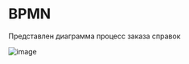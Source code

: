 <h1>BPMN</h1>

Представлен диаграмма процесс заказа справок

![image](https://stormbpmn.com/app/diagram/6a035e3e-832d-4e93-a6ff-819903fab6bd)
